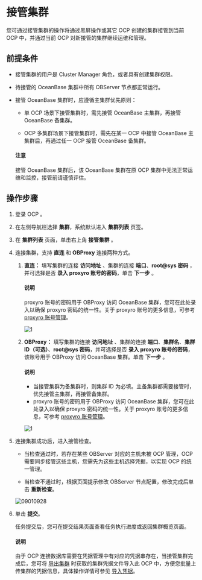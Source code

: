 # 接管集群

您可通过接管集群的操作将通过黑屏操作或其它 OCP 创建的集群接管到当前 OCP 中，并通过当前 OCP 对新接管的集群继续运维和管理。

## 前提条件

* 接管集群的用户是 Cluster Manager 角色，或者具有创建集群权限。

* 待接管的 OceanBase 集群中所有 OBServer 节点都正常运行。

* 接管 OceanBase 集群时，应遵循主集群优先原则：

  * 单 OCP 场景下接管集群时，需先接管 OceanBase 主集群，再接管 OceanBase 备集群。

  * OCP 多集群场景下接管集群时，需先在某一 OCP 中接管 OceanBase 主集群后，再通过任一 OCP 接管 OceanBase 备集群。

   <main id="notice" type='notice'>
    <h4>注意</h4>
    <p>接管 OceanBase 集群后，该 OceanBase 集群在原 OCP 集群中无法正常运维和监控，接管前请谨慎评估。</p>
   </main>

## 操作步骤

1. 登录 OCP 。

2. 在左侧导航栏选择 **集群**，系统默认进入 **集群列表** 页签。

3. 在 **集群列表** 页面，单击右上角 **接管集群** 。

4. 连接集群，支持 **直连** 和 **OBProxy** 连接两种方式。

   1. **直连：** 填写集群的连接 **访问地址** 、集群的连接 **端口**、**root@sys 密码** ，并可选择是否 **录入 proxyro 账号的密码**，单击 **下一步** 。

      <main id="notice" type='explain'>
      <h4>说明</h4>
      <p>proxyro 账号的密码用于 OBProxy 访问 OceanBase 集群，您可在此处录入以确保 proxyro 密码的统一性。关于 proxyro 账号的更多信息，可参考 <a href="../../800.obproxy-functions/300.manage-a-obproxy-cluster/900.proxyro-user-management.md">proxyro 账号管理</a>。</p>
      </main>

      ![1](https://obbusiness-private.oss-cn-shanghai.aliyuncs.com/doc/img/ocp/420/%E6%8E%A5%E7%AE%A1%E9%9B%86%E7%BE%A4-%E7%9B%B4%E8%BF%9E.png)

   2. **OBProxy：** 填写集群的连接 **访问地址** 、集群的连接 **端口**、**集群名**、**集群 ID（可选）**、**root@sys 密码**，并可选择是否 **录入 proxyro 账号的密码**，该账号用于 OBProxy 访问 OceanBase 集群。单击 **下一步** 。

      <main id="notice" type='explain'>
      <h4>说明</h4>
      <p><ul><li>当接管集群为备集群时，则集群 ID 为必填。主备集群都需要接管时，优先接管主集群，再接管备集群。</li><li>proxyro 账号的密码用于 OBProxy 访问 OceanBase 集群，您可在此处录入以确保 proxyro 密码的统一性。关于 proxyro 账号的更多信息，可参考 <a href="../../800.obproxy-functions/300.manage-a-obproxy-cluster/900.proxyro-user-management.md">proxyro 账号管理</a>。</li></ul></p>
      </main>

      ![1](https://obbusiness-private.oss-cn-shanghai.aliyuncs.com/doc/img/ocp/420/%E6%8E%A5%E7%AE%A1%E9%9B%86%E7%BE%A4-obproxy.png)

5. 连接集群成功后，进入接管检查。

   * 当检查通过时，若存在某些 OBServer 对应的主机未被 OCP 管理，OCP 需要同步接管这些主机，您需先为这些主机选择凭据，以实现 OCP 的统一管理。

   * 当检查不通过时，根据页面提示修改 OBServer 节点配置，修改完成后单击 **重新检查**。

   ![09010928](https://obbusiness-private.oss-cn-shanghai.aliyuncs.com/doc/img/ocp/401/%E6%8E%A5%E7%AE%A1%E9%9B%86%E7%BE%A41.png)

6. 单击 **提交**。

   任务提交后，您可在提交结果页面查看任务执行进度或返回集群概览页面。

    <main id="notice" type='explain'>
    <h4>说明</h4>
    <p>由于 OCP 连接数据库需要在凭据管理中有对应的凭据串存在，当接管集群完成后，您可将 <a href="650.migrate-a-cluster.md">导出集群</a> 时获取的集群凭据文件导入此 OCP 中，方便您批量上传集群的凭据信息，具体操作详情可参见 <a href="../../1600.system-management-features/700.manage-password-box/300.import-a-credential.md">导入凭据</a>。</p>
    </main>
